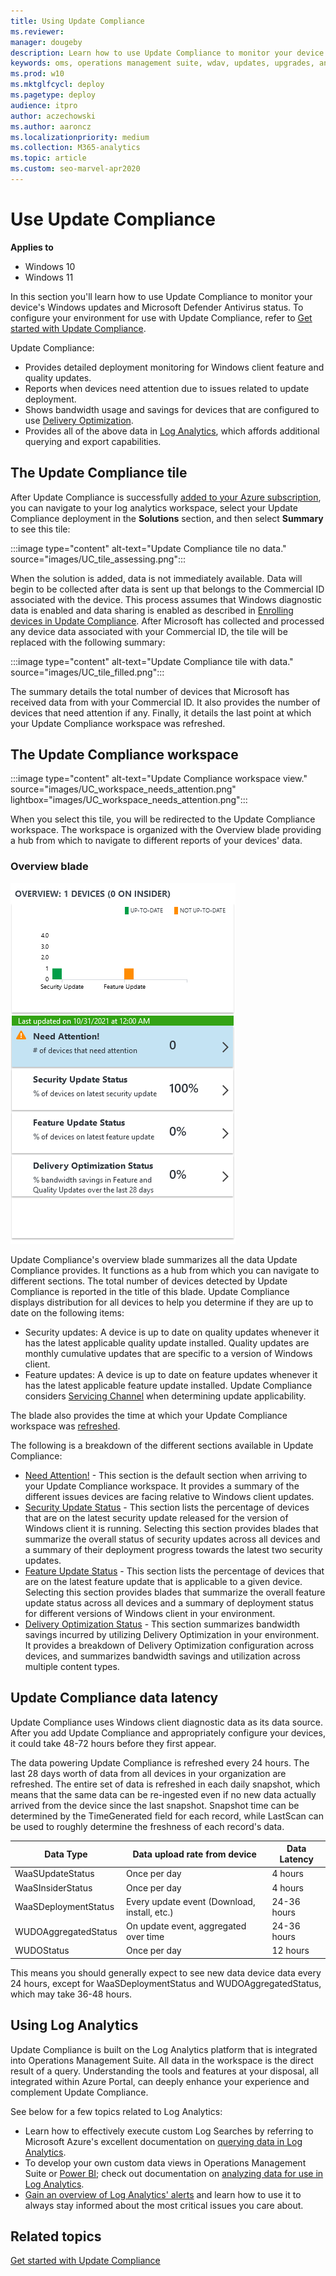 ```yaml
---
title: Using Update Compliance
ms.reviewer: 
manager: dougeby
description: Learn how to use Update Compliance to monitor your device's Windows updates.
keywords: oms, operations management suite, wdav, updates, upgrades, antivirus, antimalware, signature, log analytics
ms.prod: w10
ms.mktglfcycl: deploy
ms.pagetype: deploy
audience: itpro
author: aczechowski
ms.author: aaroncz
ms.localizationpriority: medium
ms.collection: M365-analytics
ms.topic: article
ms.custom: seo-marvel-apr2020
---
```


# Use Update Compliance

**Applies to**

- Windows 10
- Windows 11

In this section you'll learn how to use Update Compliance to monitor your device's Windows updates and Microsoft Defender Antivirus status. To configure your environment for use with Update Compliance, refer to [Get started with Update Compliance](update-compliance-get-started.md).


Update Compliance:
- Provides detailed deployment monitoring for Windows client feature and quality updates.
- Reports when devices need attention due to issues related to update deployment.
- Shows bandwidth usage and savings for devices that are configured to use [Delivery Optimization](../do/waas-delivery-optimization.md).
- Provides all of the above data in [Log Analytics](#using-log-analytics), which affords additional querying and export capabilities.

## The Update Compliance tile
After Update Compliance is successfully [added to your Azure subscription](update-compliance-get-started.md#add-update-compliance-to-your-azure-subscription), you can navigate to your log analytics workspace, select your Update Compliance deployment in the **Solutions** section, and then select  **Summary** to see this tile:

:::image type="content" alt-text="Update Compliance tile no data." source="images/UC_tile_assessing.png":::

When the solution is added, data is not immediately available. Data will begin to be collected after data is sent up that belongs to the Commercial ID associated with the device. This process assumes that Windows diagnostic data is enabled and data sharing is enabled as described in [Enrolling devices in Update Compliance](update-compliance-get-started.md#enroll-devices-in-update-compliance). After Microsoft has collected and processed any device data associated with your Commercial ID, the tile will be replaced with the following summary:

:::image type="content" alt-text="Update Compliance tile with data." source="images/UC_tile_filled.png":::

The summary details the total number of devices that Microsoft has received data from with your Commercial ID. It also provides the number of devices that need attention if any. Finally, it details the last point at which your Update Compliance workspace was refreshed.

## The Update Compliance workspace

:::image type="content" alt-text="Update Compliance workspace view." source="images/UC_workspace_needs_attention.png" lightbox="images/UC_workspace_needs_attention.png":::

When you select this tile, you will be redirected to the Update Compliance workspace. The workspace is organized with the Overview blade providing a hub from which to navigate to different reports of your devices' data. 

### Overview blade

![The Overview blade.](images/uc-workspace-overview-blade.png)

Update Compliance's overview blade summarizes all the data Update Compliance provides. It functions as a hub from which you can navigate to different sections. The total number of devices detected by Update Compliance is reported in the title of this blade. Update Compliance displays distribution for all devices to help you determine if they are up to date on the following items:
* Security updates: A device is up to date on quality updates whenever it has the latest applicable quality update installed. Quality updates are monthly cumulative updates that are specific to a version of Windows client.
* Feature updates: A device is up to date on feature updates whenever it has the latest applicable feature update installed. Update Compliance considers [Servicing Channel](waas-overview.md#servicing-channels) when determining update applicability. 

The blade also provides the time at which your Update Compliance workspace was [refreshed](#update-compliance-data-latency). 

The following is a breakdown of the different sections available in Update Compliance:
* [Need Attention!](update-compliance-need-attention.md) - This section is the default section when arriving to your Update Compliance workspace. It provides a summary of the different issues devices are facing relative to Windows client updates.
* [Security Update Status](update-compliance-security-update-status.md) - This section lists the percentage of devices that are on the latest security update released for the version of Windows client it is running. Selecting this section provides blades that summarize the overall status of security updates across all devices and a summary of their deployment progress towards the latest two security updates. 
* [Feature Update Status](update-compliance-feature-update-status.md) - This section lists the percentage of devices that are on the latest feature update that is applicable to a given device. Selecting this section provides blades that summarize the overall feature update status across all devices and a summary of deployment status for different versions of Windows client in your environment.
* [Delivery Optimization Status](update-compliance-delivery-optimization.md) - This section summarizes bandwidth savings incurred by utilizing Delivery Optimization in your environment. It provides a breakdown of Delivery Optimization configuration across devices, and summarizes bandwidth savings and utilization across multiple content types.

## Update Compliance data latency
Update Compliance uses Windows client diagnostic data as its data source. After you add Update Compliance and appropriately configure your devices, it could take 48-72 hours before they first appear.

The data powering Update Compliance is refreshed every 24 hours. The last 28 days worth of data from all devices in your organization are refreshed. The entire set of data is refreshed in each daily snapshot, which means that the same data can be re-ingested even if no new data actually arrived from the device since the last snapshot. Snapshot time can be determined by the TimeGenerated field for each record, while LastScan can be used to roughly determine the freshness of each record's data.  

| Data Type | Data upload rate from device | Data Latency |
|--|--|--|
|WaaSUpdateStatus | Once per day |4 hours |
|WaaSInsiderStatus| Once per day |4 hours |
|WaaSDeploymentStatus|Every update event (Download, install, etc.)|24-36 hours |
|WUDOAggregatedStatus|On update event, aggregated over time|24-36 hours |
|WUDOStatus|Once per day|12 hours |

This means you should generally expect to see new data device data every 24 hours, except for WaaSDeploymentStatus and WUDOAggregatedStatus, which may take 36-48 hours.

## Using Log Analytics

Update Compliance is built on the Log Analytics platform that is integrated into Operations Management Suite. All data in the workspace is the direct result of a query. Understanding the tools and features at your disposal, all integrated within Azure Portal, can deeply enhance your experience and complement Update Compliance. 

See below for a few topics related to Log Analytics: 
* Learn how to effectively execute custom Log Searches by referring to Microsoft Azure's excellent documentation on [querying data in Log Analytics](/azure/log-analytics/log-analytics-log-searches).
* To develop your own custom data views in Operations Management Suite or [Power BI](https://powerbi.microsoft.com/); check out documentation on [analyzing data for use in Log Analytics](/azure/log-analytics/log-analytics-dashboards). 
* [Gain an overview of Log Analytics' alerts](/azure/log-analytics/log-analytics-alerts) and learn how to use it to always stay informed about the most critical issues you care about. 

## Related topics

[Get started with Update Compliance](update-compliance-get-started.md)
